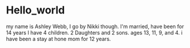 # Hello_world
my name is Ashley Webb, I go by Nikki though.
I'm married, have been for 14 years
I have 4 children. 2 Daughters and 2 sons. ages 13, 11, 9, and 4.
i have been a stay at hone mom for 12 years.
